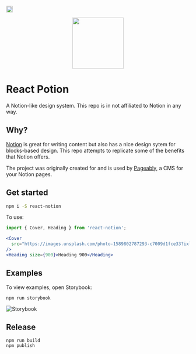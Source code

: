 <a href="https://badge.fury.io/js/react-potion"><img src="https://badge.fury.io/js/react-potion.svg" alt="npm version" height="18"></a>

<div style="display: flex; justify-content: center;"">
  <img src="https://raw.githubusercontent.com/tugboatcoding/react-potion/master/logo.png" width="140px" />
</div>

# React Potion

A Notion-like design system. This repo is in not affiliated to Notion in any way.

## Why?

[Notion](http://notion.so/) is great for writing content but also has a nice design sytem for blocks-based design. This repo attempts to replicate some of the benefits that Notion offers.

The project was originally created for and is used by [Pageably](https://pageably.com), a CMS for your Notion pages.

## Get started

```bash
npm i -S react-notion
```

To use:

```jsx
import { Cover, Heading } from 'react-notion';

<Cover
  src="https://images.unsplash.com/photo-1589802787293-c7009d1fce33?ixlib=rb-1.2.1&auto=format&fit=crop&w=1350&q=80"
/>
<Heading size={900}>Heading 900</Heading>
```

## Examples

To view examples, open Storybook:

```
npm run storybook
```

![Storybook](https://raw.githubusercontent.com/tugboatcoding/react-potion/master/screenshots/screenshot.png)

## Release

```
npm run build
npm publish
```
